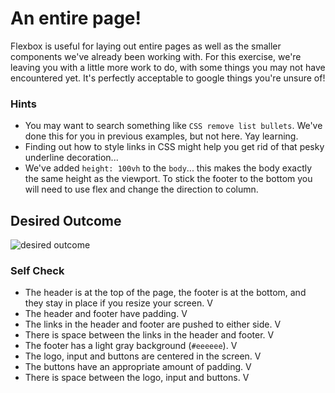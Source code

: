 # An entire page!

Flexbox is useful for laying out entire pages as well as the smaller components we've already been working with. For this exercise, we're leaving you with a little more work to do, with some things you may not have encountered yet. It's perfectly acceptable to google things you're unsure of!

### Hints
- You may want to search something like `CSS remove list bullets`.  We've done this for you in previous examples, but not here. Yay learning.
- Finding out how to style links in CSS might help you get rid of that pesky underline decoration...
- We've added `height: 100vh` to the `body`... this makes the body exactly the same height as the viewport. To stick the footer to the bottom you will need to use flex and change the direction to column.

## Desired Outcome
![desired outcome](./desired-outcome.png)

### Self Check

- The header is at the top of the page, the footer is at the bottom, and they stay in place if you resize your screen. V
- The header and footer have padding. V
- The links in the header and footer are pushed to either side. V
- There is space between the links in the header and footer. V
- The footer has a light gray background (`#eeeeee`). V
- The logo, input and buttons are centered in the screen. V
- The buttons have an appropriate amount of padding. V
- There is space between the logo, input and buttons. V
